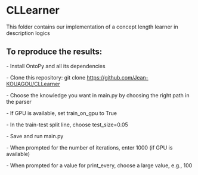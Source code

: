 # CLLearner
This folder contains our implementation of a concept length learner in description logics

## To reproduce the results:
*-* Install OntoPy and all its dependencies

*-* Clone this repository: git clone https://github.com/Jean-KOUAGOU/CLLearner

*-* Choose the knowledge you want in main.py by choosing the right path in the parser

*-* If GPU is available, set train_on_gpu to True

*-* In the train-test split line, choose test_size=0.05

*-* Save and run main.py

*-* When prompted for the number of iterations, enter 1000 (if GPU is available)

*-* When prompted for a value for print_every, choose a large value, e.g., 100

